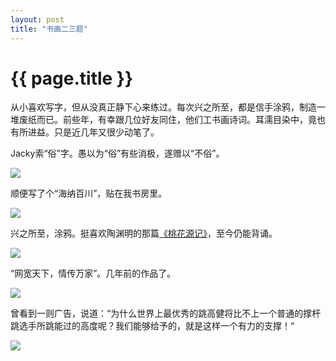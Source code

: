 ```yaml
---
layout: post
title: "书画二三题"
---
```


# {{ page.title }}

从小喜欢写字，但从没真正静下心来练过。每次兴之所至，都是信手涂鸦，制造一堆废纸而已。前些年，有幸跟几位好友同住，他们工书画诗词。耳濡目染中，竟也有所进益。只是近几年又很少动笔了。

Jacky索“俗”字。愚以为“俗”有些消极，遂赠以“不俗”。

<img src="http://djf.i.ph/photo/d/140-1/busu.jpg"/>

顺便写了个“海纳百川”，贴在我书房里。

<img src="http://djf.i.ph/photo/d/144-1/nabaichuan.jpg"/>

兴之所至，涂鸦。挺喜欢陶渊明的那篇[《桃花源记》](http://baike.baidu.com/view/94220.htm)，至今仍能背诵。

<img src="http://djf.i.ph/photo/d/147-1/taohuayuan.jpg"/>

“网宽天下，情传万家”。几年前的作品了。

<img src="http://djf.i.ph/photo/d/103-2/wktx.jpg"/>

曾看到一则广告，说道：“为什么世界上最优秀的跳高健将比不上一个普通的撑杆跳选手所跳能过的高度呢？我们能够给予的，就是这样一个有力的支撑！“

<img src="http://djf.i.ph/photo/d/107-2/support.jpg"/>

